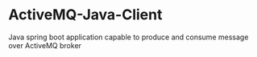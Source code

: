 # ActiveMQ-Java-Client
Java spring boot application capable to produce and consume message over ActiveMQ broker 
